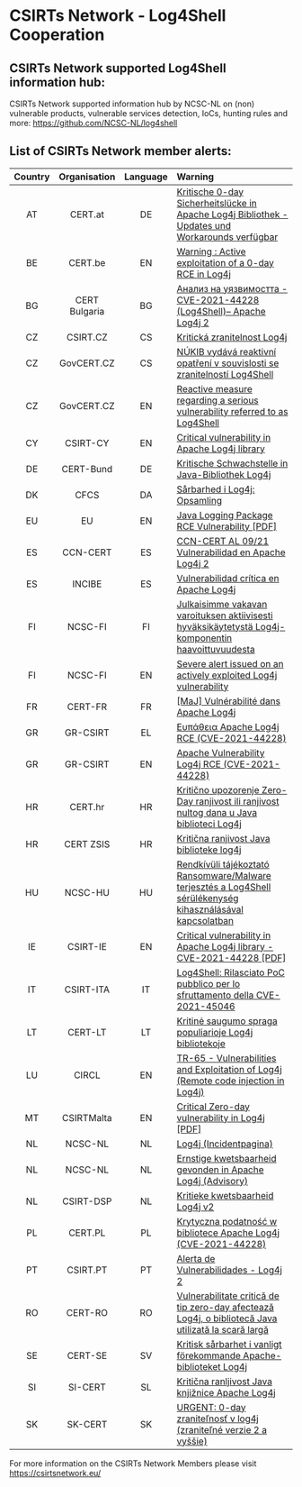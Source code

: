 # CSIRTs Network - Log4Shell Cooperation

## CSIRTs Network supported Log4Shell information hub:

CSIRTs Network supported information hub by NCSC-NL on (non) vulnerable products, vulnerable services detection, IoCs, hunting rules and more: 
https://github.com/NCSC-NL/log4shell

## List of CSIRTs Network member alerts:

| Country | Organisation | Language | Warning |
| :-----: | :----------: | :------: | :------ | 
| AT | CERT.at | DE | <a href="https://cert.at/de/warnungen/2021/12/kritische-0-day-sicherheitslucke-in-apache-log4j-bibliothek">Kritische 0-day Sicherheitslücke in Apache Log4j Bibliothek - Updates und Workarounds verfügbar</a> |
| BE | CERT.be | EN | <a href="https://www.cert.be/nl/warning-active-exploitation-0-day-rce-log4j">Warning : Active exploitation of a 0-day RCE in Log4j</a> |
| BG | CERT Bulgaria | BG | <a href="https://www.govcert.bg/BG/NAW/Pages/Анализ-на-уязвимостта---CVE-2021-44228-–-Apache-Log4j-2.aspx">Анализ на уязвимостта - CVE-2021-44228 (Log4Shell)– Apache Log4j 2</a> |
| CZ | CSIRT.CZ | CS | <a href="https://csirt.cz/cs/kyberbezpecnost/aktualne-z-bezpecnosti/kriticka-zranitelnost-log4j/">Kritická zranitelnost Log4j</a> |
| CZ | GovCERT.CZ | CS | <a href="https://www.nukib.cz/cs/infoservis/hrozby/1785-nukib-vydava-reaktivni-opatreni-v-souvislosti-se-zranitelnosti-log4shell/">NÚKIB vydává reaktivní opatření v souvislosti se zranitelností Log4Shell</a> |
| CZ | GovCERT.CZ | EN | <a href="https://www.nukib.cz/en/infoservis-en/news/1786-reactive-measure-regarding-a-serious-vulnerability-referred-to-as-log4shell/">Reactive measure regarding a serious vulnerability referred to as Log4Shell</a> |
| CY | CSIRT-CY | EN | <a href="https://csirt.cy/en/alerts/critical-vulnerability-in-apache-log4j-library">Critical vulnerability in Apache Log4j library </a> |
| DE | CERT-Bund | DE | <a href="https://www.bsi.bund.de/DE/Themen/Unternehmen-und-Organisationen/Informationen-und-Empfehlungen/Empfehlungen-nach-Angriffszielen/Webanwendungen/log4j/log4j_node.html">Kritische Schwachstelle in Java-Bibliothek Log4j</a> |
| DK | CFCS | DA | <a href="https://www.cfcs.dk/da/handelser/varsler/opsamling-pa-log4j/">Sårbarhed i Log4j: Opsamling</a> |
| EU | EU | EN | <a href="https://media.cert.europa.eu/static/SecurityAdvisories/2021/CERT-EU-SA2021-067.pdf">Java Logging Package RCE Vulnerability [PDF]</a> |
| ES | CCN-CERT | ES | <a href="https://www.ccn-cert.cni.es/seguridad-al-dia/alertas-ccn-cert/11435-ccn-cert-al-09-21-vulnerabilidad-en-apache-log4j-2.html">CCN-CERT AL 09/21 Vulnerabilidad en Apache Log4j 2</a> |
| ES | INCIBE | ES | <a href="https://www.incibe.es/protege-tu-empresa/avisos-seguridad/vulnerabilidad-critica-apache-log4j">Vulnerabilidad crítica en Apache Log4j</a> |
| FI | NCSC-FI | FI | <a href="https://www.kyberturvallisuuskeskus.fi/fi/varo_ttn_5/2021">Julkaisimme vakavan varoituksen aktiivisesti hyväksikäytetystä Log4j-komponentin haavoittuvuudesta</a> |
| FI | NCSC-FI | EN | <a href="https://www.kyberturvallisuuskeskus.fi/en/varo_ttn_5/2021">Severe alert issued on an actively exploited Log4j vulnerability</a> |
| FR | CERT-FR | FR | <a href="https://www.cert.ssi.gouv.fr/alerte/CERTFR-2021-ALE-022/">[MaJ] Vulnérabilité dans Apache Log4j</a> |
| GR | GR-CSIRT | EL | <a href="https://csirt.cd.mil.gr/el/%ce%b5%cf%85%cf%80%ce%ac%ce%b8%ce%b5%ce%b9%ce%b1-apache-log4j-rce-cve-2021-44228/">Ευπάθεια Apache Log4j RCE (CVE-2021-44228)</a> |
| GR | GR-CSIRT | EN | <a href="https://csirt.cd.mil.gr/apache-vulnerability-log4j-rce-cve-2021-44228/">Apache Vulnerability Log4j RCE (CVE-2021-44228)</a> |
| HR | CERT.hr | HR | <a href="https://www.cert.hr/kriticno-upozorenje-zero-day-ranjivost-ili-ranjivost-nultog-dana-u-java-biblioteci-log4j/">Kritično upozorenje Zero-Day ranjivost ili ranjivost nultog dana u Java biblioteci Log4j</a> |
| HR | CERT ZSIS | HR | <a href="https://www.zsis.hr/default.aspx?id=448">Kritična ranjivost Java biblioteke log4j</a> |
| HU | NCSC-HU | HU | <a href="https://nki.gov.hu/figyelmeztetesek/tajekoztatas/rendkivuli-tajekoztato-ransomware-malware-terjesztes-a-log4shell-serulekenyseg-kihasznalasaval-kapcsolatban/">Rendkívüli tájékoztató Ransomware/Malware terjesztés a Log4Shell sérülékenység kihasználásával kapcsolatban</a> |
| IE | CSIRT-IE | EN | <a href="https://www.ncsc.gov.ie/pdfs/apache-log4j-101221.pdf">Critical vulnerability in Apache Log4j library - CVE-2021-44228 [PDF]</a> |
| IT | CSIRT-ITA | IT | <a href="https://csirt.gov.it/Log4Shell">Log4Shell: Rilasciato PoC pubblico per lo sfruttamento della CVE-2021-45046</a> |
| LT | CERT-LT | LT | <a href="https://www.nksc.lt/naujienos/kritine_spraga_populiarioje_log4j_bibliotekoje.html">Kritinė saugumo spraga populiarioje Log4j bibliotekoje</a> |
| LU | CIRCL | EN | <a href="https://www.circl.lu/pub/tr-65/">TR-65 - Vulnerabilities and Exploitation of Log4j (Remote code injection in Log4j)</a> |
| MT | CSIRTMalta | EN | <a href="https://maltacip.gov.mt/en/CIP_Structure/CSIRTMalta/Documents/EN250268%20Advisory.pdf">Critical Zero-day vulnerability in Log4j [PDF]</a> |
| NL | NCSC-NL | NL | <a href="https://www.ncsc.nl/onderwerpen/log4j">Log4j (Incidentpagina)</a> |
| NL | NCSC-NL | NL | <a href="https://advisories.ncsc.nl/advisory?id=NCSC%2D2021%2D1052">Ernstige kwetsbaarheid gevonden in Apache Log4j (Advisory)</a> |
| NL | CSIRT-DSP | NL | <a href="https://csirtdsp.nl/nieuws/kritieke-kwetsbaarheid-log4j-v2">Kritieke kwetsbaarheid Log4j v2</a> |
| PL | CERT.PL | PL | <a href="https://cert.pl/posts/2021/12/krytyczna-podatnosc-w-bibliotece-apache-log4j/">Krytyczna podatność w bibliotece Apache Log4j (CVE-2021-44228)</a> |
| PT | CSIRT.PT | PT | <a href="https://dyn.cncs.gov.pt/pt/alerta-detalhe/art/135608/alerta-de-vulnerabilidades-log4j-2">Alerta de Vulnerabilidades - Log4j 2</a> |
| RO | CERT-RO | RO | <a href="https://dnsc.ro/citeste/alerta-vulnerabilitate-zero-day-log4j-java">Vulnerabilitate critică de tip zero-day afectează Log4j, o bibliotecă Java utilizată la scară largă</a> |
| SE | CERT-SE | SV | <a href="https://www.cert.se/2021/12/kritisk-sarbarhet-i-apache-log4j">Kritisk sårbarhet i vanligt förekommande Apache-biblioteket Log4j</a> |
| SI | SI-CERT | SL | <a href="https://www.cert.si/si-cert-2021-06/">Kritična ranljivost Java knjižnice Apache Log4j</a> |
| SK | SK-CERT | SK |  <a href="https://www.sk-cert.sk/sk/urgent-0-day-zranitelnost-v-log4j-verzia-2/index.html">URGENT: 0-day zraniteľnosť v log4j (zraniteľné verzie 2 a vyššie)</a> |

 

For more information on the CSIRTs Network Members please visit https://csirtsnetwork.eu/ 
